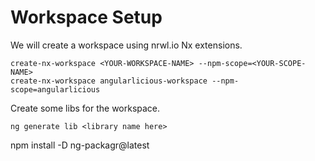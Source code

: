 # Workspace Setup
We will create a workspace using nrwl.io Nx extensions.

```
create-nx-workspace <YOUR-WORKSPACE-NAME> --npm-scope=<YOUR-SCOPE-NAME>
create-nx-workspace angularlicious-workspace --npm-scope=angularlicious
```

Create some libs for the workspace.

```
ng generate lib <library name here>
```

npm install -D ng-packagr@latest